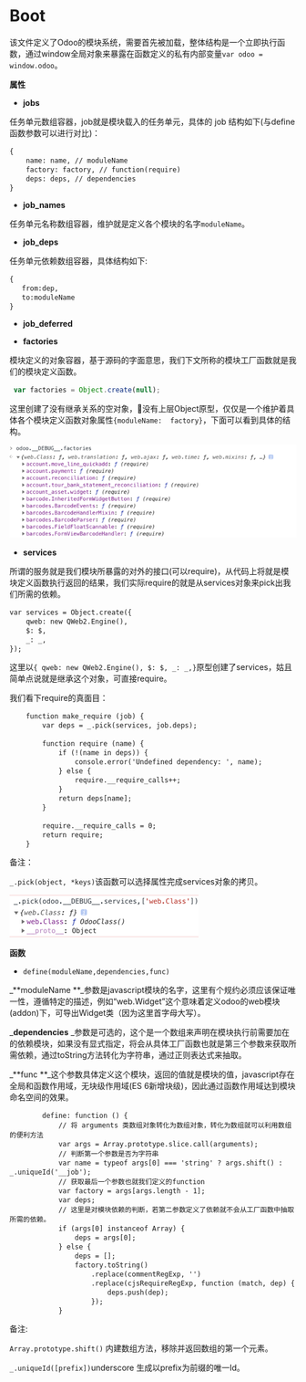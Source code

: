 # Boot

该文件定义了Odoo的模块系统，需要首先被加载，整体结构是一个立即执行函数，通过window全局对象来暴露在函数定义的私有内部变量`var odoo = window.odoo`。

**属性**

* **jobs**

任务单元数组容器，job就是模块载入的任务单元，具体的 job 结构如下\(与define函数参数可以进行对比\)：

```
{
    name: name, // moduleName
    factory: factory, // function(require)
    deps: deps, // dependencies
}
```

* **job\_names**

任务单元名称数组容器，维护就是定义各个模块的名字`moduleName`。

* **job\_deps**

任务单元依赖数组容器，具体结构如下:

```
{  
   from:dep,
   to:moduleName
}
```

* **job\_deferred**

* **factories**

模块定义的对象容器，基于源码的字面意思，我们下文所称的模块工厂函数就是我们的模块定义函数。

```js
 var factories = Object.create(null);
```

这里创建了没有继承关系的空对象，没有上层Object原型，仅仅是一个维护着具体各个模块定义函数对象属性`{moduleName:  factory}`，下面可以看到具体的结构。

![](/assets/boot_factories.png)

* **services**

所谓的服务就是我们模块所暴露的对外的接口\(可以require\)，从代码上将就是模块定义函数执行返回的结果，我们实际require的就是从services对象来pick出我们所需的依赖。

```
var services = Object.create({
    qweb: new QWeb2.Engine(),
    $: $,
    _: _,
});
```

这里以`{ qweb: new QWeb2.Engine(), $: $, _: _,}`原型创建了services，姑且简单点说就是继承这个对象，可直接require。

我们看下require的真面目：

```
    function make_require (job) {
        var deps = _.pick(services, job.deps);

        function require (name) {
            if (!(name in deps)) {
                console.error('Undefined dependency: ', name);
            } else {
                require.__require_calls++;
            }
            return deps[name];
        }

        require.__require_calls = 0;
        return require;
    }
```

备注：

`_.pick(object, *keys)`该函数可以选择属性完成services对象的拷贝。

![](/assets/boot_pick_services.png)

**函数**

* `define(moduleName,dependencies,func)`

_**moduleName  **_参数是javascript模块的名字，这里有个规约必须应该保证唯一性，遵循特定的描述，例如“web.Widget”这个意味着定义odoo的web模块\(addon\)下，可导出Widget类（因为这里首字母大写）。

_**dependencies** _参数是可选的，这个是一个数组来声明在模块执行前需要加在的依赖模块，如果没有显式指定，将会从具体工厂函数也就是第三个参数来获取所需依赖，通过toString方法转化为字符串，通过正则表达式来抽取。

_**func  **_这个参数具体定义这个模块，返回的值就是模块的值，javascript存在全局和函数作用域，无块级作用域\(ES 6新增块级\)，因此通过函数作用域达到模块命名空间的效果。

```
        define: function () {
            // 将 arguments 类数组对象转化为数组对象，转化为数组就可以利用数组的便利方法
            var args = Array.prototype.slice.call(arguments); 
            // 判断第一个参数是否为字符串
            var name = typeof args[0] === 'string' ? args.shift() : _.uniqueId('__job'); 
            // 获取最后一个参数也就我们定义的function
            var factory = args[args.length - 1];
            var deps;
            // 这里是对模块依赖的判断，若第二参数定义了依赖就不会从工厂函数中抽取所需的依赖。
            if (args[0] instanceof Array) {
                deps = args[0];
            } else {
                deps = [];
                factory.toString()
                    .replace(commentRegExp, '')
                    .replace(cjsRequireRegExp, function (match, dep) {
                        deps.push(dep);
                    });
            }
```

备注:

`Array.prototype.shift()` 内建数组方法，移除并返回数组的第一个元素。

`_.uniqueId([prefix])`underscore 生成以prefix为前缀的唯一Id。

